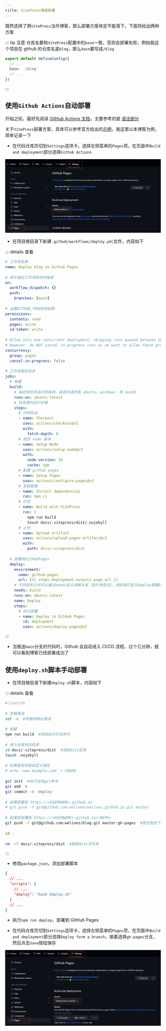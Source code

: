 ```yaml
---
title: VitePress博客部署
---
```


既然选择了用`VitePress`当作博客，那么部署方案肯定不能落下，下面将给出两种方案

::: tip 注意
仓库名要和`VitePress`配置中的`base`一致，否则会部署失败，例如我这个项目在 github 的仓库名是`blog`，那么`base`要写成`/blog`

```js
export default defineConfig({
  // ...
  base: '/blog'
  // ...
})
```

:::

## 使用`Github Actions`自动部署

开始之前，最好先阅读 [GitHub Actions 文档](https://docs.github.com/zh/actions)，主要参考的是 [语法部分](https://docs.github.com/zh/actions/using-workflows/workflow-syntax-for-github-actions)

关于`VitePress`部署方案，具体可以参考官方给出的[示例](https://vitepress.dev/guide/deploy#github-pages)，我这里以本博客为例，简单记录一下

- 在代码仓库页切到`Settings`选项卡，选择左侧菜单的`Pages`项，在页面中`Build and deployment`部分选择`Github Actions`

![Github Actions](./assets/deploy-blog/githun_actions.png)

- 在项目根目录下新建`.github/workflows/deploy.yml`文件，内容如下

::: details 查看

```yml
# 工作流名称
name: Deploy blog to Github Pages

# 用于描述工作流的何时触发
on:
  workflow_dispatch: {}
  push:
    branches: [main]

# 设置GITHUB_TOKEN的权限
permissions:
  contents: read
  pages: write
  id-token: write

# Allow only one concurrent deployment, skipping runs queued between the run in-progress and latest queued.
# However, do NOT cancel in-progress runs as we want to allow these production deployments to complete.
concurrency:
  group: pages
  cancel-in-progress: false

# 工作流里的任务
jobs:
  # 构建
  build:
    # 指定该任务运行的系统，目前可选的有 ubuntu、windows、和 macOS
    runs-on: ubuntu-latest
    # 任务里的运行步骤
    steps:
      # 代码检出
      - name: Checkout
        uses: actions/checkout@v3
        with:
          fetch-depth: 0
      # 指定 node 版本
      - name: Setup Node
        uses: actions/setup-node@v3
        with:
          node-version: 18
          cache: npm
      # 配置 github pages
      - name: Setup Pages
        uses: actions/configure-pages@v3
      # 安装依赖
      - name: Install dependencies
        run: npm ci
      # 打包
      - name: Build with VitePress
        run: |
          npm run build
          touch docs/.vitepress/dist/.nojekyll
      # 上传
      - name: Upload artifact
        uses: actions/upload-pages-artifact@v2
        with:
          path: docs/.vitepress/dist

  # 部署到GitHubPages
  deploy:
    environment:
      name: github-pages
      url: ${{ steps.deployment.outputs.page_url }}
    # 不同任务之间可以通过needs定义依赖关系（执行有先后），例如我们定义deploy需要bulid任务完成后才执行
    needs: build
    runs-on: ubuntu-latest
    name: Deploy
    steps:
      # 执行部署
      - name: Deploy to GitHub Pages
        id: deployment
        uses: actions/deploy-pages@v2
```

:::

- 当推送`main`分支的代码时，Github 会自动进入 CI/CD 流程，过个几分钟，就可以看到博客已经部署成功了

## 使用`deploy.sh`脚本手动部署

- 在项目根目录下新建`deploy.sh`脚本，内容如下

::: details 查看

```sh
#!/usr/sh

# 忽略错误
set -e  #有错误抛出错误

# 构建
npm run build  #然后执行打包命令

# 进入待发布的目录
cd docs/.vitepress/dist  #进到dist目录
touch .nojekyll

# 如果是发布到自定义域名
# echo 'www.example.com' > CNAME

git init  #执行这些git命令
git add -A
git commit -m 'deploy'

# 如果部署到 https://<USERNAME>.github.io
# git push -f git@github.com:welives/welives.github.io.git master

# 如果是部署到 https://<USERNAME>.github.io/<REPO>
git push -f git@github.com:welives/blog.git master:gh-pages  #提交到这个分支

cd -

rm -rf docs/.vitepress/dist  #删除dist文件夹
```

:::

- 修改`package.json`，添加部署脚本

```json
{
  // ...
  "scripts": {
    // ...
    "deploy": "bash deploy.sh"
  }
  // ...
}
```

- 执行`npm run deploy`，部署到 GitHub Pages

- 在代码仓库页切到`Settings`选项卡，选择左侧菜单的`Pages`项，在页面中`Build and deployment`部分选择`Deploy form a branch`，接着选择`gh-pages`分支，然后点击`Save`按钮保存

![gh-pages](./assets/deploy-blog/gh-pages.png)
